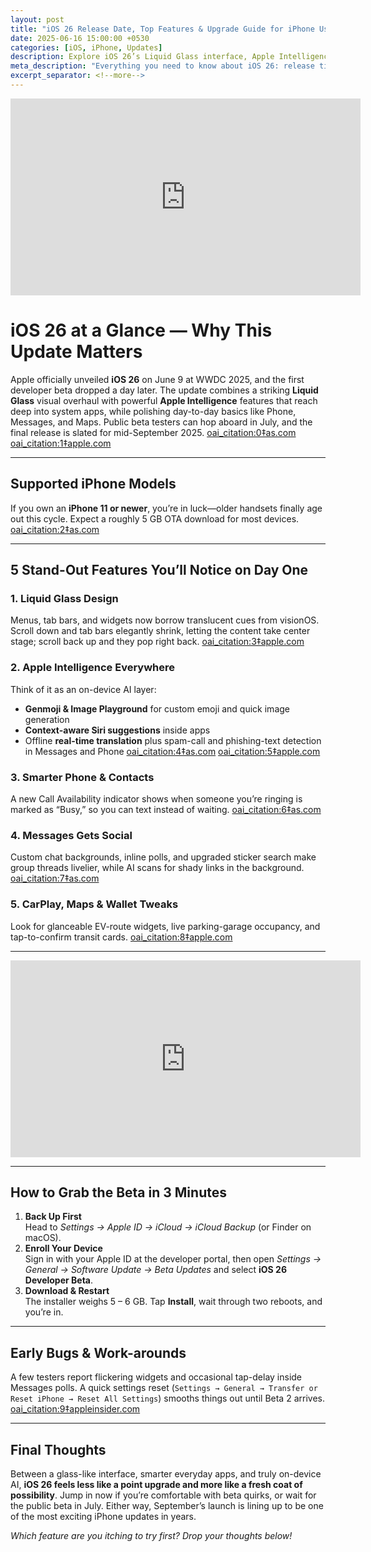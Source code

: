 ```yaml
---
layout: post
title: "iOS 26 Release Date, Top Features & Upgrade Guide for iPhone Users"
date: 2025-06-16 15:00:00 +0530
categories: [iOS, iPhone, Updates]
description: Explore iOS 26’s Liquid Glass interface, Apple Intelligence tools, refreshed Messages app, and learn how to install the beta on your iPhone.
meta_description: "Everything you need to know about iOS 26: release timeline, Liquid Glass design, Apple Intelligence, new Messages features, device compatibility, and a quick install guide."
excerpt_separator: <!--more-->
---
```


<!-- Main-page video -->
<div class="video-embed">
  <iframe
    width="560"
    height="315"
    src="https://www.youtube.com/embed/pVEWUr8mAzU"
    title="iOS 26 Hands-On First Look!"
    frameborder="0"
    allow="accelerometer; autoplay; clipboard-write; encrypted-media; gyroscope; picture-in-picture"
    allowfullscreen>
  </iframe>
</div>

<!--more-->

# iOS 26 at a Glance — Why This Update Matters

Apple officially unveiled **iOS 26** on June 9 at WWDC 2025, and the first developer beta dropped a day later. The update combines a striking **Liquid Glass** visual overhaul with powerful **Apple Intelligence** features that reach deep into system apps, while polishing day-to-day basics like Phone, Messages, and Maps. Public beta testers can hop aboard in July, and the final release is slated for mid-September 2025.  [oai_citation:0‡as.com](https://as.com/meristation/betech/asi-es-la-nueva-interfaz-de-ios-el-sistema-operativo-de-apple-en-iphone-todos-los-cambios-y-novedades-n/?utm_source=chatgpt.com) [oai_citation:1‡apple.com](https://www.apple.com/newsroom/2025/06/apple-elevates-the-iphone-experience-with-ios-26/?utm_source=chatgpt.com)

---

## Supported iPhone Models

If you own an **iPhone 11 or newer**, you’re in luck—older handsets finally age out this cycle. Expect a roughly 5 GB OTA download for most devices.  [oai_citation:2‡as.com](https://as.com/meristation/betech/asi-es-la-nueva-interfaz-de-ios-el-sistema-operativo-de-apple-en-iphone-todos-los-cambios-y-novedades-n/?utm_source=chatgpt.com)

---

## 5 Stand-Out Features You’ll Notice on Day One

### 1. Liquid Glass Design  
Menus, tab bars, and widgets now borrow translucent cues from visionOS. Scroll down and tab bars elegantly shrink, letting the content take center stage; scroll back up and they pop right back.  [oai_citation:3‡apple.com](https://www.apple.com/newsroom/2025/06/apple-introduces-a-delightful-and-elegant-new-software-design/?utm_source=chatgpt.com)

### 2. Apple Intelligence Everywhere  
Think of it as an on-device AI layer:  
- **Genmoji & Image Playground** for custom emoji and quick image generation  
- **Context-aware Siri suggestions** inside apps  
- Offline **real-time translation** plus spam-call and phishing-text detection in Messages and Phone  [oai_citation:4‡as.com](https://as.com/meristation/betech/asi-es-la-nueva-interfaz-de-ios-el-sistema-operativo-de-apple-en-iphone-todos-los-cambios-y-novedades-n/?utm_source=chatgpt.com) [oai_citation:5‡apple.com](https://www.apple.com/newsroom/2025/06/apple-elevates-the-iphone-experience-with-ios-26/?utm_source=chatgpt.com)

### 3. Smarter Phone & Contacts  
A new Call Availability indicator shows when someone you’re ringing is marked as “Busy,” so you can text instead of waiting.  [oai_citation:6‡as.com](https://as.com/meristation/betech/asi-es-la-nueva-interfaz-de-ios-el-sistema-operativo-de-apple-en-iphone-todos-los-cambios-y-novedades-n/?utm_source=chatgpt.com)

### 4. Messages Gets Social  
Custom chat backgrounds, inline polls, and upgraded sticker search make group threads livelier, while AI scans for shady links in the background.  [oai_citation:7‡as.com](https://as.com/meristation/betech/asi-es-la-nueva-interfaz-de-ios-el-sistema-operativo-de-apple-en-iphone-todos-los-cambios-y-novedades-n/?utm_source=chatgpt.com)

### 5. CarPlay, Maps & Wallet Tweaks  
Look for glanceable EV-route widgets, live parking-garage occupancy, and tap-to-confirm transit cards.  [oai_citation:8‡apple.com](https://www.apple.com/newsroom/2025/06/apple-elevates-the-iphone-experience-with-ios-26/?utm_source=chatgpt.com)

---

<!-- Mid-post video -->
<div class="video-embed">
  <iframe
    width="560"
    height="315"
    src="https://www.youtube.com/embed/Gq1VklXihbo"
    title="iOS 26 Is BIG! – 25 More Features & Changes"
    frameborder="0"
    allow="accelerometer; autoplay; clipboard-write; encrypted-media; gyroscope; picture-in-picture"
    allowfullscreen>
  </iframe>
</div>

---

## How to Grab the Beta in 3 Minutes

1. **Back Up First**  
   Head to *Settings → Apple ID → iCloud → iCloud Backup* (or Finder on macOS).  
2. **Enroll Your Device**  
   Sign in with your Apple ID at the developer portal, then open *Settings → General → Software Update → Beta Updates* and select **iOS 26 Developer Beta**.  
3. **Download & Restart**  
   The installer weighs 5 – 6 GB. Tap **Install**, wait through two reboots, and you’re in.

---

## Early Bugs & Work-arounds

A few testers report flickering widgets and occasional tap-delay inside Messages polls. A quick settings reset (`Settings → General → Transfer or Reset iPhone → Reset All Settings`) smooths things out until Beta 2 arrives.  [oai_citation:9‡appleinsider.com](https://appleinsider.com/articles/25/06/13/apple-slips-out-a-quiet-ios-26-beta-1-update-with-a-new-build?utm_source=chatgpt.com)

---

## Final Thoughts

Between a glass-like interface, smarter everyday apps, and truly on-device AI, **iOS 26 feels less like a point upgrade and more like a fresh coat of possibility**. Jump in now if you’re comfortable with beta quirks, or wait for the public beta in July. Either way, September’s launch is lining up to be one of the most exciting iPhone updates in years.

*Which feature are you itching to try first? Drop your thoughts below!*
